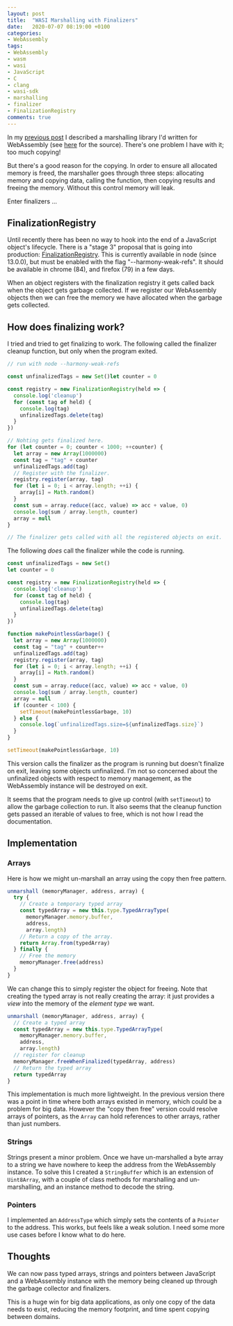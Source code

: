 ```yaml
---
layout: post
title:  "WASI Marshalling with Finalizers"
date:   2020-07-07 08:19:00 +0100
categories:
- WebAssembly
tags:
- WebAssembly
- wasm
- wasi
- JavaScript
- C
- clang
- wasi-sdk
- marshalling
- finalizer
- FinalizationRegistry
comments: true
---
```


In my
[previous post](https://rob-blackbourn.github.io/blog/2020/07/02/wasi-marshalling/)
I described a marshalling library I'd written for WebAssembly (see
[here](https://github.com/rob-blackbourn/jetblack-wasi-marshalling) for the source). There's one
problem I have with it; too much copying!

But there's a good reason for the copying. In order to ensure all allocated memory
is freed, the marshaller goes through three steps: allocating memory and
copying data, calling the function, then copying results and freeing the memory.
Without this control memory will leak.

Enter finalizers ...

## FinalizationRegistry

Until recently there has been no way to hook into the end of a JavaScript
object's lifecycle. There is a "stage 3" proposal that is going into production:
[FinalizationRegistry](https://developer.mozilla.org/en-US/docs/Web/JavaScript/Reference/Global_Objects/FinalizationRegistry).
This is currently available in node (since 13.0.0), but must be enabled with the
flag "--harmony-weak-refs".
It should be available in chrome (84), and firefox (79) in a few days.

When an object registers with the finalization registry it gets called back when
the object gets garbage collected. If we register our WebAssembly objects then we
can free the memory we have allocated when the garbage gets collected.

## How does finalizing work?

I tried and tried to get finalizing to work. The following called the finalizer
cleanup function, but only when the program exited.

```javascript
// run with node --harmony-weak-refs

const unfinalizedTags = new Set()let counter = 0

const registry = new FinalizationRegistry(held => {
  console.log('cleanup')
  for (const tag of held) {
    console.log(tag)
    unfinalizedTags.delete(tag)
  }
})

// Nohting gets finalized here.
for (let counter = 0; counter < 1000; ++counter) {
  let array = new Array(1000000)
  const tag = "tag" + counter
  unfinalizedTags.add(tag)
  // Register with the finalizer.
  registry.register(array, tag)
  for (let i = 0; i < array.length; ++i) {
    array[i] = Math.random()
  }
  const sum = array.reduce((acc, value) => acc + value, 0)
  console.log(sum / array.length, counter)
  array = null
}

// The finalizer gets called with all the registered objects on exit.
```

The following *does* call the finalizer while the code is running.

```javascript
const unfinalizedTags = new Set()
let counter = 0

const registry = new FinalizationRegistry(held => {
  console.log('cleanup')
  for (const tag of held) {
    console.log(tag)
    unfinalizedTags.delete(tag)
  }
})

function makePointlessGarbage() {
  let array = new Array(1000000)
  const tag = "tag" + counter++
  unfinalizedTags.add(tag)
  registry.register(array, tag)
  for (let i = 0; i < array.length; ++i) {
    array[i] = Math.random()
  }
  const sum = array.reduce((acc, value) => acc + value, 0)
  console.log(sum / array.length, counter)
  array = null
  if (counter < 100) {
    setTimeout(makePointlessGarbage, 10)
  } else {
    console.log(`unfinalizedTags.size=${unfinalizedTags.size}`)
  }
}

setTimeout(makePointlessGarbage, 10)
```

This version calls the finalizer as the program is running but doesn't finalize
on exit, leaving some objects unfinalized. I'm not so concerned about the
unfinalized objects with respect to memory management, as the WebAssembly
instance will be destroyed on exit.

It seems that the program needs to
give up control (with `setTimeout`) to allow the garbage collection to run. It
also seems that the cleanup function gets passed an iterable of values to free,
which is not how I read the documentation.

## Implementation

### Arrays

Here is how we might un-marshall an array using the copy then free pattern.

```javascript
unmarshall (memoryManager, address, array) {
  try {
    // Create a temporary typed array
    const typedArray = new this.type.TypedArrayType(
      memoryManager.memory.buffer,
      address,
      array.length)
    // Return a copy of the array.
    return Array.from(typedArray)
  } finally {
    // Free the memory
    memoryManager.free(address)
  }
}
```

We can change this to simply register the object for freeing. Note that creating the typed array is not really creating the array: it just provides a *view* into the
memory of the *element type* we want.

```javascript
unmarshall (memoryManager, address, array) {
  // Create a typed array
  const typedArray = new this.type.TypedArrayType(
    memoryManager.memory.buffer,
    address,
    array.length)
  // register for cleanup
  memoryManager.freeWhenFinalized(typedArray, address)
  // Return the typed array
  return typedArray
}
```

This implementation is much more lightweight. In the previous version there was
a point in time where both arrays existed in memory, which could be a problem
for big data. However the "copy then free" version could resolve arrays of pointers, as
the `Array` can hold references to other arrays, rather than just numbers.

### Strings

Strings present a minor problem. Once we have un-marshalled a byte array to a
string we have nowhere to keep the address from the WebAssembly instance. To
solve this I created a `StringBuffer` which is an extension of `Uint8Array`,
with a couple of class methods for marshalling and un-marshalling, and an
instance method to decode the string.

### Pointers

I implemented an `AddressType` which simply sets the contents of a `Pointer` to
the address. This works, but feels like a weak solution. I need some more use
cases before I know what to do here.

## Thoughts

We can now pass typed arrays, strings and pointers between JavaScript and a
WebAssembly instance with the memory being cleaned up through the garbage
collector and finalizers.

This is a huge win for big data applications, as only one copy of the data needs
to exist, reducing the memory footprint, and time spent copying between domains.
